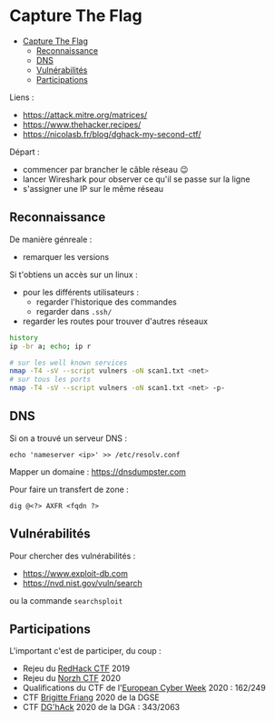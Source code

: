 # Capture The Flag

- [Capture The Flag](#capture-the-flag)
  - [Reconnaissance](#reconnaissance)
  - [DNS](#dns)
  - [Vulnérabilités](#vulnérabilités)
  - [Participations](#participations)

Liens :
- https://attack.mitre.org/matrices/
- https://www.thehacker.recipes/
- https://nicolasb.fr/blog/dghack-my-second-ctf/

Départ :
- commencer par brancher le câble réseau 😉
- lancer Wireshark pour observer ce qu'il se passe sur la ligne
- s'assigner une IP sur le même réseau

## Reconnaissance

De manière génreale :
- remarquer les versions

Si t'obtiens un accès sur un linux :
- pour les différents utilisateurs :
  - regarder l'historique des commandes
  - regarder dans `.ssh/`
- regarder les routes pour trouver d'autres réseaux

```bash
history
ip -br a; echo; ip r
```

```bash
# sur les well known services
nmap -T4 -sV --script vulners -oN scan1.txt <net>
# sur tous les ports
nmap -T4 -sV --script vulners -oN scan1.txt <net> -p-
```

## DNS

Si on a trouvé un serveur DNS :
```
echo 'nameserver <ip>' >> /etc/resolv.conf
```

Mapper un domaine : https://dnsdumpster.com

Pour faire un transfert de zone :
```
dig @<?> AXFR <fqdn ?>
```

## Vulnérabilités

Pour chercher des vulnérabilités :
- https://www.exploit-db.com
- https://nvd.nist.gov/vuln/search

ou la commande `searchsploit`

## Participations

L'important c'est de participer, du coup :
- Rejeu du [RedHack CTF](https://redhack.eu) 2019
- Rejeu du [Norzh CTF](https://norzh-ctf.fr) 2020
- Qualifications du CTF de l'[European Cyber Week](https://www.european-cyber-week.eu) 2020 : 162/249
- CTF [Brigitte Friang](https://www.challengecybersec.fr) 2020 de la DGSE
- CTF [DG'hAck](https://www.dghack.fr) 2020 de la DGA : 343/2063
